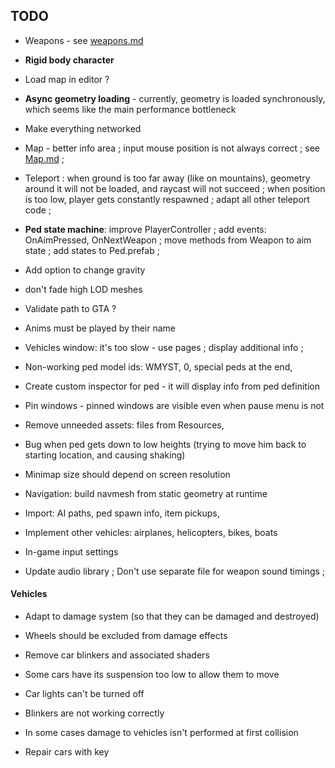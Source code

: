 
## TODO


- Weapons - see [weapons.md](weapons.md)

- **Rigid body character**

- Load map in editor ?

- **Async geometry loading** - currently, geometry is loaded synchronously, which seems like the main performance bottleneck

- Make everything networked

- Map - better info area ; input mouse position is not always correct ; see [Map.md](Map.md) ;

- Teleport : when ground is too far away (like on mountains), geometry around it will not be loaded, and raycast will not succeed ; when position is too low, player gets constantly respawned ; adapt all other teleport code ;

- **Ped state machine**: improve PlayerController ; add events: OnAimPressed, OnNextWeapon ; move methods from Weapon to aim state ; add states to Ped.prefab ;

- Add option to change gravity

- don't fade high LOD meshes

- Validate path to GTA ?

- Anims must be played by their name

- Vehicles window: it's too slow - use pages ; display additional info ;

- Non-working ped model ids: WMYST, 0, special peds at the end, 

- Create custom inspector for ped - it will display info from ped definition

- Pin windows - pinned windows are visible even when pause menu is not

- Remove unneeded assets: files from Resources, 

- Bug when ped gets down to low heights (trying to move him back to starting location, and causing shaking)

- Minimap size should depend on screen resolution


- Navigation: build navmesh from static geometry at runtime

- Import: AI paths, ped spawn info, item pickups, 

- Implement other vehicles: airplanes, helicopters, bikes, boats

- In-game input settings

- Update audio library ; Don't use separate file for weapon sound timings ;


#### Vehicles

- Adapt to damage system (so that they can be damaged and destroyed)

- Wheels should be excluded from damage effects

- Remove car blinkers and associated shaders

- Some cars have its suspension too low to allow them to move

- Car lights can't be turned off

- Blinkers are not working correctly

- In some cases damage to vehicles isn't performed at first collision

- Repair cars with key

